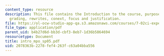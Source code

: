 ```yaml
---
content_type: resource
description: This file contains the Introduction to the course, purpose of introduction,
  grading, rewrites, conext, focus and justification.
file: https://ol-ocw-studio-app-qa.s3.amazonaws.com/courses/7-02ci-experimental-biology-communications-intensive-spring-2005/2078363b2278fef4263fc63a04bba556_intro_mpo_sp05.pdf
file_type: application/pdf
parent_uid: b4b27d6d-bb3d-cbf3-8eb7-1d36b5864694
resourcetype: Document
title: intro_mpo_sp05.pdf
uid: 2078363b-2278-fef4-263f-c63a04bba556
---
```

